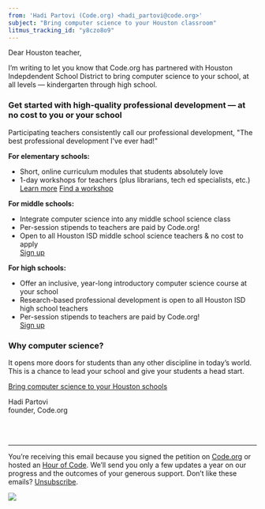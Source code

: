 ```yaml
---
from: 'Hadi Partovi (Code.org) <hadi_partovi@code.org>'
subject: "Bring computer science to your Houston classroom"
litmus_tracking_id: "y8czo8o9"
---
```


Dear Houston teacher, 

I’m writing to let you know that Code.org has partnered with Houston Indepdendent School District to bring computer science to your school, at all levels — kindergarten through high school. 

### Get started with high-quality professional development — at no cost to you or your school

Participating teachers consistently call our professional development, "The best professional development I've ever had!"

**For elementary schools:**

- Short, online curriculum modules that students absolutely love
- 1-day workshops for teachers (plus librarians, tech ed specialists, etc.)<br />
[Learn more](http://code.org/educate/houston/)
[Find a workshop](https://code.org/professional-development-workshops/)

**For middle schools:**

- Integrate computer science into any middle school science class
- Per-session stipends to teachers are paid by Code.org!
- Open to all Houston ISD middle school science teachers & no cost to apply<br />
[Sign up](https://code.org/educate/houston/)

**For high schools:**

- Offer an inclusive, year-long introductory computer science course at your school
- Research-based professional development is open to all Houston ISD high school teachers
- Per-session stipends to teachers are paid by Code.org!<br />
[Sign up](https://code.org/educate/houston/)

### Why computer science?

It opens more doors for students than any other discipline in today’s world. This is a chance to lead your school and give your students a head start.

[Bring computer science to your Houston schools](https://code.org/educate/houston/)


Hadi Partovi<br />
founder, Code.org




<br />
<br />

<hr/>

You’re receiving this email because you signed the petition on [Code.org](https://code.org/) or hosted an [Hour of Code](http://hourofcode.com). We’ll send you only a few updates a year on our progress and the outcomes of your generous support. Don’t like these emails? [Unsubscribe](<%= unsubscribe_link %>).

![](<%= tracking_pixel %>)

